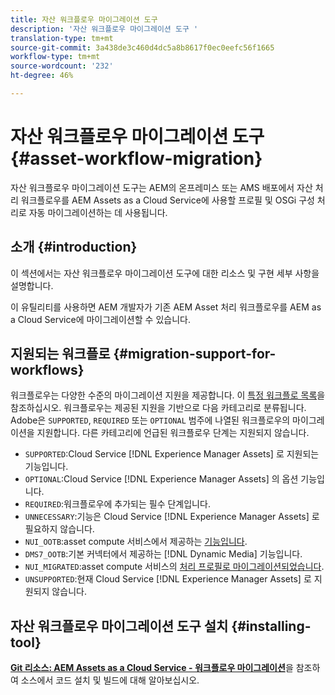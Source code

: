 ```yaml
---
title: 자산 워크플로우 마이그레이션 도구
description: '자산 워크플로우 마이그레이션 도구 '
translation-type: tm+mt
source-git-commit: 3a438de3c460d4dc5a8b8617f0ec0eefc56f1665
workflow-type: tm+mt
source-wordcount: '232'
ht-degree: 46%

---
```



# 자산 워크플로우 마이그레이션 도구 {#asset-workflow-migration}

자산 워크플로우 마이그레이션 도구는 AEM의 온프레미스 또는 AMS 배포에서 자산 처리 워크플로우를 AEM Assets as a Cloud Service에 사용할 프로필 및 OSGi 구성 처리로 자동 마이그레이션하는 데 사용됩니다.

## 소개 {#introduction}

이 섹션에서는 자산 워크플로우 마이그레이션 도구에 대한 리소스 및 구현 세부 사항을 설명합니다.

이 유틸리티를 사용하면 AEM 개발자가 기존 AEM Asset 처리 워크플로우를 AEM as a Cloud Service에 마이그레이션할 수 있습니다.

## 지원되는 워크플로 {#migration-support-for-workflows}

워크플로우는 다양한 수준의 마이그레이션 지원을 제공합니다. 이 [특정 워크플로 목록](https://github.com/adobe/aem-cloud-migration/blob/master/src/main/resources/workflowSteps.properties)을 참조하십시오. 워크플로우는 제공된 지원을 기반으로 다음 카테고리로 분류됩니다. Adobe은 `SUPPORTED`, `REQUIRED` 또는 `OPTIONAL` 범주에 나열된 워크플로우의 마이그레이션을 지원합니다. 다른 카테고리에 언급된 워크플로우 단계는 지원되지 않습니다.

* `SUPPORTED`:Cloud Service [!DNL Experience Manager Assets] 로 지원되는 기능입니다.
* `OPTIONAL`:Cloud Service [!DNL Experience Manager Assets] 의 옵션 기능입니다.
* `REQUIRED`:워크플로우에 추가되는 필수 단계입니다.
* `UNNECESSARY`:기능은 Cloud Service [!DNL Experience Manager Assets] 로 필요하지 않습니다.
* `NUI_OOTB`:asset compute 서비스에서 제공하는  [기능입니다](/help/assets/asset-microservices-configure-and-use.md).
* `DMS7_OOTB`:기본 커넥터에서 제공하는  [!DNL Dynamic Media] 기능입니다.
* `NUI_MIGRATED`:asset compute 서비스의  [처리 프로필로 마이그레이션되었습니다](/help/assets/asset-microservices-configure-and-use.md).
* `UNSUPPORTED`:현재 Cloud Service [!DNL Experience Manager Assets] 로 지원되지 않습니다.

## 자산 워크플로우 마이그레이션 도구 설치 {#installing-tool}

**[Git 리소스: AEM Assets as a Cloud Service - 워크플로우 마이그레이션](https://github.com/adobe/aem-cloud-migration)**&#x200B;을 참조하여 소스에서 코드 설치 및 빌드에 대해 알아보십시오.

